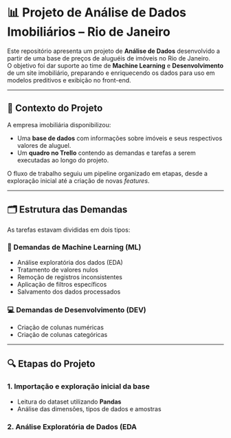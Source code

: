 # 📊 Projeto de Análise de Dados Imobiliários – Rio de Janeiro

Este repositório apresenta um projeto de **Análise de Dados** desenvolvido a partir de uma base de preços de aluguéis de imóveis no Rio de Janeiro.  
O objetivo foi dar suporte ao time de **Machine Learning** e **Desenvolvimento** de um site imobiliário, preparando e enriquecendo os dados para uso em modelos preditivos e exibição no front-end.

---

## 📌 Contexto do Projeto

A empresa imobiliária disponibilizou:

- Uma **base de dados** com informações sobre imóveis e seus respectivos valores de aluguel.
- Um **quadro no Trello** contendo as demandas e tarefas a serem executadas ao longo do projeto.

O fluxo de trabalho seguiu um pipeline organizado em etapas, desde a exploração inicial até a criação de novas *features*.

---

## 🗂 Estrutura das Demandas

As tarefas estavam divididas em dois tipos:

### 🧠 Demandas de Machine Learning (ML)
- Análise exploratória dos dados (EDA)
- Tratamento de valores nulos
- Remoção de registros inconsistentes
- Aplicação de filtros específicos
- Salvamento dos dados processados

### 💻 Demandas de Desenvolvimento (DEV)
- Criação de colunas numéricas
- Criação de colunas categóricas

---

## 🔍 Etapas do Projeto

### 1. Importação e exploração inicial da base
- Leitura do dataset utilizando **Pandas**
- Análise das dimensões, tipos de dados e amostras

### 2. Análise Exploratória de Dados (EDA
